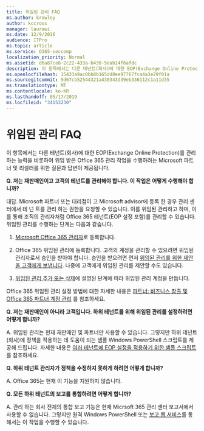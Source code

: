 ```yaml
---
title: 위임된 관리 FAQ
ms.author: krowley
author: kccross
manager: laurawi
ms.date: 12/9/2016
audience: ITPro
ms.topic: article
ms.service: O365-seccomp
localization_priority: Normal
ms.assetid: d6a87ce8-2c22-433a-b430-5eab14f6afdc
description: 이 항목에서는 다른 테넌트(회사)에 대한 EOP(Exchange Online Protection)를 관리하는 능력을 비롯하여 위임 받은 Office 365 관리 작업을 수행하려는 Microsoft 파트너 및 리셀러를 위한 질문과 답변이 제공됩니다.
ms.openlocfilehash: 15433a9ac0bb8b165dd8ee97767fca4a3e29f01a
ms.sourcegitcommit: 9d67cb52544321a430343d39eb336112c1a11d35
ms.translationtype: MT
ms.contentlocale: ko-KR
ms.lasthandoff: 05/17/2019
ms.locfileid: "34153230"
---
```

# <a name="delegated-administration-faq"></a>위임된 관리 FAQ

이 항목에서는 다른 테넌트(회사)에 대한 EOP(Exchange Online Protection)를 관리하는 능력을 비롯하여 위임 받은 Office 365 관리 작업을 수행하려는 Microsoft 파트너 및 리셀러를 위한 질문과 답변이 제공됩니다.
  
 **Q. 저는 재판매인이고 고객의 테넌트를 관리해야 합니다. 이 작업은 어떻게 수행해야 합니까?**
  
대답. Microsoft 파트너 또는 대리점이 고 Microsoft advisor에 등록 한 경우 관리 센터에서 테 넌 트를 관리 하는 권한을 요청할 수 있습니다. 이를 위임된 관리하고 하며, 이를 통해 조직의 관리자처럼 Office 365 테넌트(EOP 설정 포함)를 관리할 수 있습니다. 위임된 관리를 수행하는 단계는 다음과 같습니다.
  
1. [Microsoft Office 365 관리자](https://aka.ms/cloudbenefits)로 등록합니다.
    
2. Office 365 위임된 관리에 등록합니다. 고객의 계정을 관리할 수 있으려면 위임된 관리자로서 승인을 받아야 합니다. 승인을 받으려면 먼저 [위임된 관리를 위한 제안을 고객에게 보냅니다](https://go.microsoft.com/fwlink/?LinkId=396829). 나중에 고객에게 위임된 관리를 제안할 수도 있습니다. 
    
3. [위임된 관리 추가 또는 삭제](https://go.microsoft.com/fwlink/?LinkId=396831)에 설명된 단계에 따라 위임된 관리 계정을 만듭니다.
    
Office 365 위임된 관리 설정 방법에 대한 자세한 내용은 [파트너: 비즈니스 창출 및 Office 365 파트너 계정 관리](https://go.microsoft.com/fwlink/?LinkId=301485) 를 참조하세요. 
  
 **Q. 저는 재판매인이 아니라 고객입니다. 하위 테넌트를 위해 위임된 관리를 설정하려면 어떻게 합니까?**
  
A. 위임된 관리는 현재 재판매인 및 파트너만 사용할 수 있습니다. 그렇지만 하위 테넌트(회사)에 정책을 적용하는 데 도움이 되는 샘플 Windows PowerShell 스크립트를 제공해 드립니다. 자세한 내용은 [여러 테넌트에 EOP 설정을 적용하기 위한 샘플 스크립트](sample-script-for-applying-eop-settings-to-multiple-tenants.md)를 참조하세요.
  
 **Q. 하위 테넌트 관리자가 정책을 수정하지 못하게 하려면 어떻게 합니까?**
  
A. Office 365는 현재 이 기능을 지원하지 않습니다.
  
 **Q. 모든 하위 테넌트의 보고를 통합하려면 어떻게 합니까?**
  
A. 관리 하는 회사 전체의 통합 보고 기능은 현재 Micrsoft 365 관리 센터 보고서에서 사용할 수 없습니다. 그렇지만 원격 Windows PowerShell 또는 [보고 웹 서비스](https://go.microsoft.com/fwlink/?LinkId=279926)를 통해서는 이 작업을 수행할 수 있습니다. 
  

